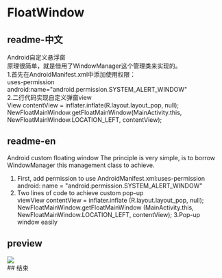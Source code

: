 # FloatWindow

## readme-中文
Android自定义悬浮窗
<br/>
原理很简单，就是借用了WindowManager这个管理类来实现的。
<br/>
1.首先在AndroidManifest.xml中添加使用权限：
<br/>
uses-permission android:name="android.permission.SYSTEM_ALERT_WINDOW"
<br/>
2.二行代码实现自定义弹窗view
<br/>
View contentView = inflater.inflate(R.layout.layout_pop, null);
<br/>
NewFloatMainWindow.getFloatMainWindow(MainActivity.this, NewFloatMainWindow.LOCATION_LEFT, contentView);
<br/>
## readme-en
Android custom floating window
The principle is very simple, is to borrow WindowManager this management class to achieve.
1. First, add permission to use AndroidManifest.xml:uses-permission android: name = "android.permission.SYSTEM_ALERT_WINDOW"
2. Two lines of code to achieve custom pop-up 
<br/>viewView contentView = inflater.inflate (R.layout.layout_pop, null);
<br/>NewFloatMainWindow.getFloatMainWindow (MainActivity.this, NewFloatMainWindow.LOCATION_LEFT, contentView);
3.Pop-up window easily
## preview
<img src="https://github.com/YoungBill/FloatWindow/blob/master/Screenshots/preview.gif"/>
<br/>
## 结束 
